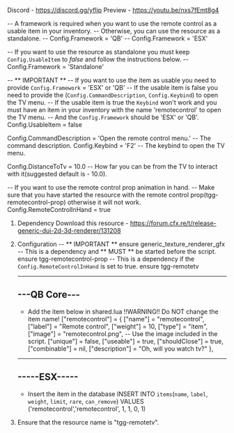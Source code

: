 
Discord - https://discord.gg/yflip
Preview - https://youtu.be/nxs7fEmt8g4

-- A framework is required when you want to use the remote control as a usable item in your inventory.
-- Otherwise, you can use the resource as a standalone.
-- Config.Framework = 'QB'
-- Config.Framework = 'ESX'

-- If you want to use the resource as standalone you must keep `Config.UsableItem` to *false* and follow the instructions below.
-- Config.Framework = 'Standalone'

-- ** IMPORTANT ** -- If you want to use the item as usable you need to provide `Config.Framework` = 'ESX' or 'QB'
-- If the usable item is false you need to provide the (`Config.CommandDescription`, `Config.Keybind`) to open the TV menu.
-- If the usable item is true the `Keybind` won't work and you must have an item in your inventory with the name 'remotecontrol' to open the 
TV menu.
-- And the `Config.Framework` should be 'ESX' or 'QB'.
Config.UsableItem = false

Config.CommandDescription = 'Open the remote control menu.' -- The command description.
Config.Keybind = 'F2' -- The keybind to open the TV menu.

Config.DistanceToTv = 10.0 -- How far you can be from the TV to interact with it(suggested default is - 10.0).

-- If you want to use the remote control prop animation in hand. 
-- Make sure that you have started the resource with the remote control prop(tgg-remotecontrol-prop) otherwise it will not work.
Config.RemoteControlInHand = true 

1. Dependency 
	Download this resource - https://forum.cfx.re/t/release-generic-dui-2d-3d-renderer/131208
	
2. Configuration -- ** IMPORTANT **
    ensure generic_texture_renderer_gfx -- This is a dependency and ** MUST ** be started before the script.
    ensure tgg-remotecontrol-prop -- This is a dependency if the `Config.RemoteControlInHand` is set to true.
    ensure tgg-remotetv
	
    -------------
    ---QB Core---
    -------------

    * Add the item below in shared.lua !!WARNING!! Do NOT change the item name!
        ["remotecontrol"] = {
            ["name"] = "remotecontrol",
            ["label"] = "Remote control",
            ["weight"] = 10,
            ["type"] = "item",
            ["image"] = "remotecontrol.png", -- Use the image included in the script.
            ["unique"] = false,
            ["useable"] = true,
            ["shouldClose"] = true,
            ["combinable"] = nil,
            ["description"] = "Oh, will you watch tv?"
        },

    -------------
    -----ESX-----
    -------------

    * Insert the item in the database
		INSERT INTO `items`(`name`, `label`, `weight`, `limit`, `rare`, `can_remove`) VALUES ('remotecontrol','remotecontrol', 1, 1, 0, 1)

3. Ensure that the resource name is "tgg-remotetv".
